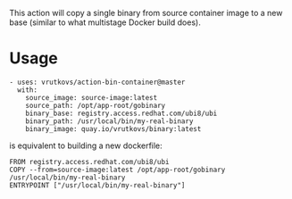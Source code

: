 This action will copy a single binary from source container image to a new base 
(similar to what multistage Docker build does).

Usage
====
```
- uses: vrutkovs/action-bin-container@master
  with:
    source_image: source-image:latest
    source_path: /opt/app-root/gobinary
    binary_base: registry.access.redhat.com/ubi8/ubi
    binary_path: /usr/local/bin/my-real-binary
    binary_image: quay.io/vrutkovs/binary:latest
```
is equivalent to building a new dockerfile:
```
FROM registry.access.redhat.com/ubi8/ubi
COPY --from=source-image:latest /opt/app-root/gobinary /usr/local/bin/my-real-binary
ENTRYPOINT ["/usr/local/bin/my-real-binary"]
```
